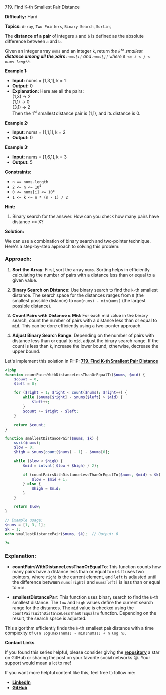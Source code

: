 719\. Find K-th Smallest Pair Distance

**Difficulty:** Hard

**Topics:** `Array`, `Two Pointers`, `Binary Search`, `Sorting`

The **distance of a pair** of integers `a` and `b` is defined as the absolute difference between `a` and `b`.

Given an integer array `nums` and an integer `k`, return _the <code>k<sup>th</sup></code> smallest **distance among all the pairs** `nums[i]` and `nums[j]` where `0 <= i < j < nums.length`_.

**Example 1:**

- **Input:** nums = [1,3,1], k = 1
- **Output:** 0
- **Explanation:** Here are all the pairs:\
  (1,3) -> 2\
  (1,1) -> 0\
  (3,1) -> 2\
  Then the 1<sup>st</sup> smallest distance pair is (1,1), and its distance is 0.

**Example 2:**

- **Input:** nums = [1,1,1], k = 2
- **Output:** 0

**Example 3:**

- **Input:** nums = [1,6,1], k = 3
- **Output:** 5

**Constraints:**

- <code>n == nums.length</code>
- <code>2 <= n <= 10<sup>4</sup></code>
- <code>0 <= nums[i] <= 10<sup>6</sup></code>
- <code>1 <= k <= n * (n - 1) / 2</code>

**Hint:**
1. Binary search for the answer. How can you check how many pairs have distance <= X?


**Solution:**


We can use a combination of binary search and two-pointer technique. Here's a step-by-step approach to solving this problem:

### Approach:

1. **Sort the Array**: First, sort the array `nums`. Sorting helps in efficiently calculating the number of pairs with a distance less than or equal to a given value.

2. **Binary Search on Distance**: Use binary search to find the `k`-th smallest distance. The search space for the distances ranges from `0` (the smallest possible distance) to `max(nums) - min(nums)` (the largest possible distance).

3. **Count Pairs with Distance ≤ Mid**: For each mid value in the binary search, count the number of pairs with a distance less than or equal to `mid`. This can be done efficiently using a two-pointer approach.

4. **Adjust Binary Search Range**: Depending on the number of pairs with distance less than or equal to `mid`, adjust the binary search range. If the count is less than `k`, increase the lower bound; otherwise, decrease the upper bound.


Let's implement this solution in PHP: **[719. Find K-th Smallest Pair Distance](https://github.com/mah-shamim/leet-code-in-php/tree/main/algorithms/000719-find-k-th-smallest-pair-distance/solution.php)**

```php
<?php
function countPairsWithDistanceLessThanOrEqualTo($nums, $mid) {
    $count = 0;
    $left = 0;

    for ($right = 1; $right < count($nums); $right++) {
        while ($nums[$right] - $nums[$left] > $mid) {
            $left++;
        }
        $count += $right - $left;
    }

    return $count;
}

function smallestDistancePair($nums, $k) {
    sort($nums);
    $low = 0;
    $high = $nums[count($nums) - 1] - $nums[0];

    while ($low < $high) {
        $mid = intval(($low + $high) / 2);

        if (countPairsWithDistanceLessThanOrEqualTo($nums, $mid) < $k) {
            $low = $mid + 1;
        } else {
            $high = $mid;
        }
    }

    return $low;
}

// Example usage:
$nums = [1, 3, 1];
$k = 1;
echo smallestDistancePair($nums, $k);  // Output: 0

?>
```

### Explanation:

- **countPairsWithDistanceLessThanOrEqualTo**: This function counts how many pairs have a distance less than or equal to `mid`. It uses two pointers, where `right` is the current element, and `left` is adjusted until the difference between `nums[right]` and `nums[left]` is less than or equal to `mid`.

- **smallestDistancePair**: This function uses binary search to find the `k`-th smallest distance. The `low` and `high` values define the current search range for the distances. The `mid` value is checked using the `countPairsWithDistanceLessThanOrEqualTo` function. Depending on the result, the search space is adjusted.

This algorithm efficiently finds the `k`-th smallest pair distance with a time complexity of `O(n log(max(nums) - min(nums)) + n log n)`.

**Contact Links**

If you found this series helpful, please consider giving the **[repository](https://github.com/mah-shamim/leet-code-in-php)** a star on GitHub or sharing the post on your favorite social networks 😍. Your support would mean a lot to me!

If you want more helpful content like this, feel free to follow me:

- **[LinkedIn](https://www.linkedin.com/in/arifulhaque/)**
- **[GitHub](https://github.com/mah-shamim)**
